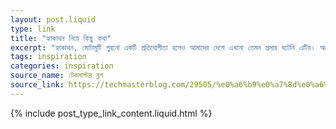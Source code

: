 ```yaml
---
layout: post.liquid
type: link
title: "হ্যাকাথন নিয়ে কিছু কথা"
excerpt: "হ্যাকাথন, মোটামুটি পুরনো একটি প্রতিযোগীতা হলেও আমাদের দেশে এখনো তেমন প্রসার ঘটেনি এটির। অনেক শিক্ষার্থী জানেই না হ্যাকাথন কি? ফলে অংশ গ্রহনও করে না। তাই হ্যাকাথন এ উৎসাহিত করতেই আজ এ লেখা।"
tags: inspiration
categories: inspiration
source_name: টেকমাস্টার ব্লগ
source_link: https://techmasterblog.com/29505/%e0%a6%b9%e0%a7%8d%e0%a6%af%e0%a6%be%e0%a6%95%e0%a6%be%e0%a6%a5%e0%a6%a8-%e0%a6%a8%e0%a6%bf%e0%a7%9f%e0%a7%87-%e0%a6%95%e0%a6%bf%e0%a6%9b%e0%a7%81-%e0%a6%95%e0%a6%a5%e0%a6%be
---
```


{% include post_type_link_content.liquid.html %}

